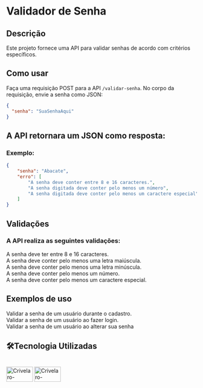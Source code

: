 # Validador de Senha

## Descrição

Este projeto fornece uma API para validar senhas de acordo com critérios específicos.

## Como usar

Faça uma requisição POST para a API `/validar-senha`. No corpo da requisição, envie a senha como JSON:

```json
{
  "senha": "SuaSenhaAqui"
}
```

## A API retornara um JSON como resposta:
### Exemplo:

```json
{
    "senha": "Abacate",
    "erro": [
        "A senha deve conter entre 8 e 16 caracteres.",
        "A senha digitada deve conter pelo menos um número",
        "A senha digitada deve conter pelo menos um caractere especial"
    ]
}
```

## Validações
### A API realiza as seguintes validações:

A senha deve ter entre 8 e 16 caracteres.  
A senha deve conter pelo menos uma letra maiúscula.  
A senha deve conter pelo menos uma letra minúscula.  
A senha deve conter pelo menos um número.  
A senha deve conter pelo menos um caractere especial.  

## Exemplos de uso

Validar a senha de um usuário durante o cadastro.  
Validar a senha de um usuário ao fazer login.  
Validar a senha de um usuário ao alterar sua senha  

## 🛠️Tecnologia Utilizadas
<div style="display: inline-block"><br>
<img align="center" alt="Crivelaro-JavaScript" height="40" width="70" src="https://cdn.jsdelivr.net/gh/devicons/devicon@latest/icons/javascript/javascript-original.svg" />  
<img align="center" alt="Crivelaro-Express" height="40" width="70" src="https://cdn.jsdelivr.net/gh/devicons/devicon@latest/icons/express/express-original.svg" />
</div>          
          
